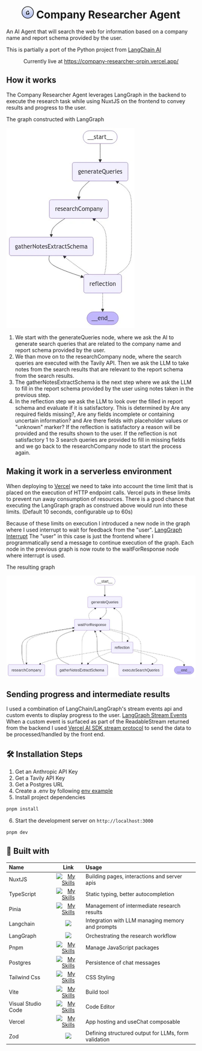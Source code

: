 <h1 align="center">
  <img src="https://github.com/mikechao/company-researcher/blob/main/public/favicon.svg" width=32 height=32/>
  Company Researcher Agent
</h1>

<p align="left">
  An AI Agent that will search the web for information based on a company name and report schema provided by the user.
</p>

<p align="left">
  This is partially a port of the Python project from <a href="https://github.com/langchain-ai/company-researcher?tab=readme-ov-file" >LangChain AI</a>
</p>

<p align="center">
Currently live at <a href="https://company-researcher-orpin.vercel.app/">https://company-researcher-orpin.vercel.app/</a>
</p>

## How it works

The Company Researcher Agent leverages LangGraph in the backend to execute the research task while using NuxtJS on the frontend to convey results and progress to the user.

The graph constructed with LangGraph

![Langgraph-graph](https://github.com/mikechao/company-researcher/blob/main/public/graph.webp)

1. We start with the generateQueries node, where we ask the AI to generate search queries that are related to the company name and report schema provided by the user.
2. We than move on to the researchCompany node, where the search queries are executed with the Tavily API. Then we ask the LLM to take notes from the search results that are relevant to the report schema from the search results.
3. The gatherNotesExtractSchema is the next step where we ask the LLM to fill in the report schema provided by the user using notes taken in the previous step.
4. In the reflection step we ask the LLM to look over the filled in report schema and evaluate if it is satisfactory. This is determined by Are any required fields missing?, Are any fields incomplete or containing uncertain information? and Are there fields with placeholder values or "unknown" marker? If the reflection is satisfactory a reason will be provided and the results shown to the user. If the reflection is not satisfactory 1 to 3 search queries are provided to fill in missing fields and we go back to the researchCompany node to start the process again.

## Making it work in a serverless environment

When deploying to [Vercel](https://vercel.com/) we need to take into account the time limit that is placed on the execution of HTTP endpoint calls. Vercel puts in these limits to prevent run away consumption of resources. There is a good chance that executing the LangGraph graph as construed above would run into these limits. (Default 10 seconds, configurable up to 60s)

Because of these limits on execution I introduced a new node in the graph where I used interrupt to wait for feedback from the "user". [LangGraph Interrupt](https://langchain-ai.github.io/langgraphjs/how-tos/wait-user-input/#simple-usage) The "user" in this case is just the frontend where I programmatically send a message to continue execution of the graph. Each node in the previous graph is now route to the waitForResponse node where interrupt is used.

The resulting graph

![Lang Graph Step](https://github.com/mikechao/company-researcher/blob/main/public/step-graph.png)

## Sending progress and intermediate results

I used a combination of LangChain/LangGraph's stream events api and custom events to display progress to the user. [LangGraph Stream Events](https://langchain-ai.github.io/langgraphjs/how-tos/streaming-events-from-within-tools/#stream-events-from-the-graph) When a custom event is surfaced as part of the ReadableStream returned from the backend I used [Vercel AI SDK stream protocol](https://sdk.vercel.ai/docs/ai-sdk-ui/stream-protocol) to send the data to be processed/handled by the front end.

## 🛠️ Installation Steps

1. Get an Anthropic API Key
2. Get a Tavily API Key
3. Get a Postgres URL
4. Create a .env by following [env example](./.env-example)
5. Install project dependencies

```bash
pnpm install
```

6. Start the development server on `http://localhost:3000`

```bash
pnpm dev
```

## 👷 Built with

| Name         |                                         Link                                         | Usage                                                     |
| :----------- | :----------------------------------------------------------------------------------: | :-------------------------------------------------------- |
| NuxtJS       |       [![My Skills](https://skillicons.dev/icons?i=nuxtjs)](https://nuxt.com/)       | Building pages, interactions and server apis              |
| TypeScript   |  [![My Skills](https://skillicons.dev/icons?i=ts)](https://www.typescriptlang.org/)  | Static typing, better autocompletion                      |
| Pinia        |    [![My Skills](https://skillicons.dev/icons?i=pinia)](https://pinia.vuejs.org/)    | Management of intermediate research results |
|Langchain|<a href="https://js.langchain.com/docs/introduction/"><img src="https://js.langchain.com/img/brand/favicon.png" width="50"></a> | Integration with LLM managing memory and prompts |
|LangGraph|<a href="https://langchain-ai.github.io/langgraphjs/"><img src="https://langchain-ai.github.io/langgraphjs/static/favicon.png" width="50"></a>|Orchestrating the research workflow|
| Pnpm         |        [![My Skills](https://skillicons.dev/icons?i=pnpm)](https://pnpm.io/)         | Manage JavaScript packages                                |
| Postgres     | [![My Skills](https://skillicons.dev/icons?i=postgres)](https://www.postgresql.org/) | Persistence of chat messages                              |
| Tailwind Css |  [![My Skills](https://skillicons.dev/icons?i=tailwind)](https://tailwindcss.com/)   | CSS Styling                                               |
| Vite         |        [![My Skills](https://skillicons.dev/icons?i=vite)](https://vite.dev)         | Build tool                                             |
|Visual Studio Code|[![My Skills](https://skillicons.dev/icons?i=vscode)](https://code.visualstudio.com/)| Code Editor |
|Vercel|[![My Skills](https://skillicons.dev/icons?i=vercel)](https://vercel.com/)| App hosting and useChat composable |
|Zod|<a href="https://zod.dev/"><img src="https://zod.dev/static/favicon.ico" width="50"></a>|Defining structured output for LLMs, form validation|